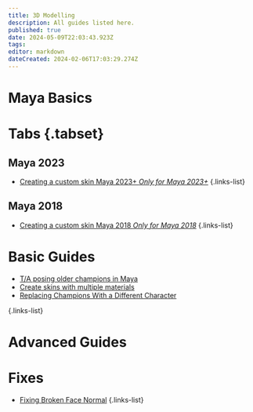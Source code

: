 ```yaml
---
title: 3D Modelling
description: All guides listed here.
published: true
date: 2024-05-09T22:03:43.923Z
tags: 
editor: markdown
dateCreated: 2024-02-06T17:03:29.274Z
---
```


# Maya Basics
# Tabs {.tabset}
## Maya 2023
- [Creating a custom skin Maya 2023+ *Only for Maya 2023+*](/specific-guide/3d-modelling/create-customskin-maya2023)
 {.links-list}
 
## Maya 2018
- [Creating a custom skin Maya 2018 *Only for Maya 2018*](/specific-guide/3d-modelling/create-customskin-maya2018)
 {.links-list}

# Basic Guides
- [T/A posing older champions in Maya](/specific-guide/3d-modelling/tposeoldchamps)
- [Create skins with multiple materials](/specific-guide/texturing/create-skin-with-multiple-mats)
- [Replacing Champions With a Different Character](/specific-guide/3d-modelling/Replacing-Champion-With-a-Completely-Different-Model)

 {.links-list}
<!--- [Maya's Skin Bind Settings](/specific-guide/3d-modelling/maya-bind-settings)-->


# Advanced Guides

# Fixes
- [Fixing Broken Face Normal](/specific-guide/3d-modelling/Fixing_broken_face_normals)
 {.links-list}